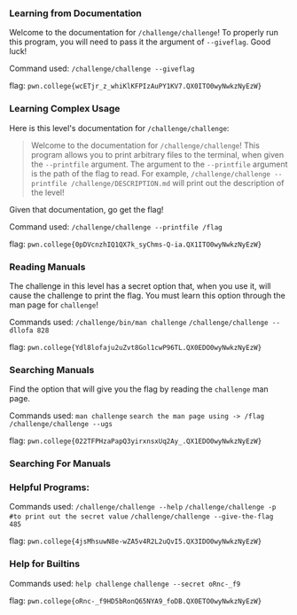 
### Learning from Documentation

Welcome to the documentation for `/challenge/challenge`! To properly run this program, you will need to pass it the argument of `--giveflag`. Good luck!

Command used: 
`/challenge/challenge --giveflag`

flag: `pwn.college{wcETjr_z_whiKlKFPIzAuPY1KV7.QX0ITO0wyNwkzNyEzW}`

### Learning Complex Usage 

Here is this level's documentation for `/challenge/challenge`:

> Welcome to the documentation for `/challenge/challenge`! This program allows you to print arbitrary files to the terminal, when given the `--printfile` argument. The argument to the `--printfile` argument is the path of the flag to read. For example, `/challenge/challenge --printfile /challenge/DESCRIPTION.md` will print out the description of the level!

Given that documentation, go get the flag!

Command used: 
`/challenge/challenge --printfile /flag`

flag: `pwn.college{0pDVcnzhIQ1QX7k_syChms-Q-ia.QX1ITO0wyNwkzNyEzW}`

### Reading Manuals 

The challenge in this level has a secret option that, when you use it, will cause the challenge to print the flag. You must learn this option through the man page for `challenge`!

Commands used: 
`/challenge/bin/man challenge`
`/challenge/challenge --dllofa 828`

flag: `pwn.college{Ydl8lofaju2uZvt8Gol1cwP96TL.QX0EDO0wyNwkzNyEzW}`

### Searching Manuals 

Find the option that will give you the flag by reading the `challenge` man page.

Commands used: 
`man challenge`
`search the man page using -> /flag`
`/challenge/challenge --ugs`

flag: `pwn.college{022TFPHzaPapQ3yirxnsxUq2Ay_.QX1EDO0wyNwkzNyEzW}`

### Searching For Manuals

### Helpful Programs: 

Commands used: 
`/challenge/challenge --help`
`/challenge/challenge -p #to print out the secret value`
`/challenge/challenge --give-the-flag 485`

flag: `pwn.college{4jsMhsuwN8e-wZA5v4R2L2uQvI5.QX3IDO0wyNwkzNyEzW}`


### Help for Builtins 

Commands used: 
`help challenge`
`challenge --secret oRnc-_f9`

flag: `pwn.college{oRnc-_f9HD5bRonQ65NYA9_foDB.QX0ETO0wyNwkzNyEzW}`


